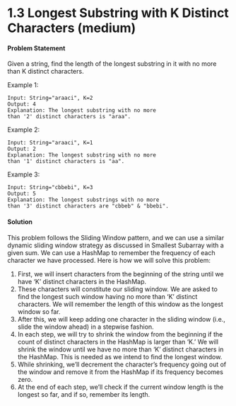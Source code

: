 # 1.3 Longest Substring with K Distinct Characters \(medium\)

#### Problem Statement

Given a string, find the length of the longest substring in it with no more than K distinct characters.

Example 1:

```text
Input: String="araaci", K=2
Output: 4
Explanation: The longest substring with no more 
than '2' distinct characters is "araa".
```

Example 2:

```text
Input: String="araaci", K=1
Output: 2
Explanation: The longest substring with no more 
than '1' distinct characters is "aa".
```

Example 3:

```text
Input: String="cbbebi", K=3
Output: 5
Explanation: The longest substrings with no more 
than '3' distinct characters are "cbbeb" & "bbebi".
```

#### Solution

This problem follows the Sliding Window pattern, and we can use a similar dynamic sliding window strategy as discussed in Smallest Subarray with a given sum. We can use a HashMap to remember the frequency of each character we have processed. Here is how we will solve this problem:

1. First, we will insert characters from the beginning of the string until we have ‘K’ distinct characters in the HashMap.
2. These characters will constitute our sliding window. We are asked to find the longest such window having no more than ‘K’ distinct characters. We will remember the length of this window as the longest window so far.
3. After this, we will keep adding one character in the sliding window \(i.e., slide the window ahead\) in a stepwise fashion.
4. In each step, we will try to shrink the window from the beginning if the count of distinct characters in the HashMap is larger than ‘K.’ We will shrink the window until we have no more than ‘K’ distinct characters in the HashMap. This is needed as we intend to find the longest window.
5. While shrinking, we’ll decrement the character’s frequency going out of the window and remove it from the HashMap if its frequency becomes zero.
6. At the end of each step, we’ll check if the current window length is the longest so far, and if so, remember its length.
